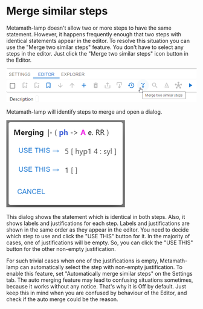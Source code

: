# Merge similar steps

Metamath-lamp doesn't allow two or more steps to have the same statement.
However, it happens frequently enough that two steps with identical statements appear in the editor.
To resolve this situation you can use the "Merge two similar steps" feature.
You don't have to select any steps in the editor.
Just click the "Merge two similar steps" icon button in the Editor.

<img src="img/merge_steps_button.png">

Metamath-lamp will identify steps to merge and open a dialog.

<img src="img/merge_steps_dialog.png">

This dialog shows the statement which is identical in both steps.
Also, it shows labels and justifications for each step.
Labels and justifications are shown in the same order as they appear in the editor.
You need to decide which step to use and click the "USE THIS" button for it.
In the majority of cases, one of justifications will be empty.
So, you can click the "USE THIS" button for the other non-empty justification.

For such trivial cases when one of the justifications is empty, 
Metamath-lamp can automatically select the step with non-empty justification.
To enable this feature, set "Automatically merge similar steps" on the Settings tab.
The auto merging feature may lead to confusing situations sometimes,
because it works without any notice.
That's why it is Off by default.
Just keep this in mind when you are confused by behaviour of the Editor, 
and check if the auto merge could be the reason.
